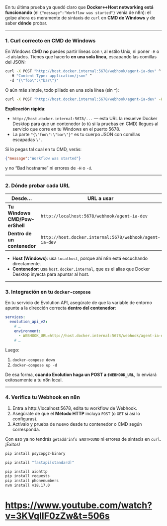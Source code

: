 En tu última prueba ya quedó claro que **Docker↔Host networking está funcionando** (el `{"message":"Workflow was started"}` venía de n8n): el golpe ahora es meramente de sintaxis de `curl` en **CMD de Windows** y de saber **dónde** probar.

---

### 1. Curl correcto en CMD de Windows

En Windows CMD **no** puedes partir líneas con `\` al estilo Unix, ni poner `-H` o `-d` aislados. Tienes que hacerlo **en una sola línea**, escapando las comillas del JSON:

```bat
curl -X POST "http://host.docker.internal:5678/webhook/agent-ia-dev" ^
  -H "Content-Type: application/json" ^
  -d "{\"foo\":\"bar\"}"
```

O aún más simple, todo pillado en una sola línea (sin `^`):

```bat
curl -X POST "http://host.docker.internal:5678/webhook/agent-ia-dev" -H "Content-Type: application/json" -d "{\"foo\":\"bar\"}"
```

**Explicación rápida**:

- `http://host.docker.internal:5678/...` — esta URL la resuelve Docker Desktop para que un contenedor (o tú si la pruebas en CMD) llegues al servicio que corre en tu Windows en el puerto 5678.  
- La parte `"{\"foo\":\"bar\"}"` es tu cuerpo JSON con comillas escapadas `\"`.

Si lo pegas tal cual en tu CMD, verás:

```json
{"message":"Workflow was started"}
```

y no “Bad hostname” ni errores de `-H` o `-d`.

---

### 2. Dónde probar cada URL

| Desde…                     | URL a usar                                                  |
|----------------------------|-------------------------------------------------------------|
| **Tu Windows CMD/Pow­erShell** | `http://localhost:5678/webhook/agent-ia-dev`               |
| **Dentro de un contenedor**    | `http://host.docker.internal:5678/webhook/agent-ia-dev` |

- **Host (Windows)**: usa `localhost`, porque ahí n8n está escuchando directamente.  
- **Contenedor**: usa `host.docker.internal`, que es el alias que Docker Desktop inyecta para apuntar al host.

---

### 3. Integración en tu `docker-compose`

En tu servicio de Evolution API, asegúrate de que la variable de entorno apunte a la dirección correcta **dentro del contenedor**:

```yaml
services:
  evolution_api_v2:
    # …
    environment:
      - WEBHOOK_URL=http://host.docker.internal:5678/webhook/agent-ia-dev
    # …
```

Luego:

1. `docker-compose down`  
2. `docker-compose up -d`

De esa forma, **cuando Evolution haga un POST a `$WEBHOOK_URL`**, lo enviará exitosamente a tu n8n local.

---

### 4. Verifica tu Webhook en n8n

1. Entra a http://localhost:5678, edita tu workflow de Webhook.  
2. Asegúrate de que el **Método HTTP** incluya `POST` (o `GET` si así lo configuras).  
3. Actívalo y prueba de nuevo desde tu contenedor o CMD según corresponda.

Con eso ya no tendrás `getaddrinfo ENOTFOUND` ni errores de sintaxis en `curl`. ¡Éxitos!

```bash
pip install psycopg2-binary

pip install "fastapi[standard]"

pip install aiohttp
pip install requests
pip install phonenumbers
nvm install v18.17.0
```
# https://www.youtube.com/watch?v=3KVqlIF0zZw&t=506s